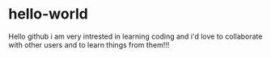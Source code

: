 # hello-world
Hello github i am very intrested in learning coding and i'd love to collaborate with other users and to learn things from them!!!
